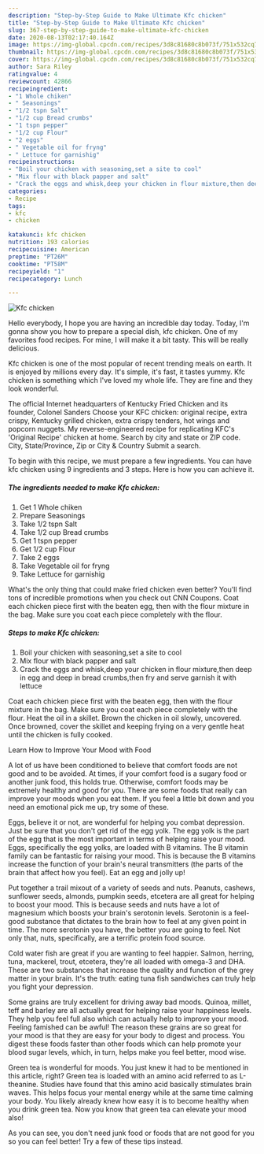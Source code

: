 ```yaml
---
description: "Step-by-Step Guide to Make Ultimate Kfc chicken"
title: "Step-by-Step Guide to Make Ultimate Kfc chicken"
slug: 367-step-by-step-guide-to-make-ultimate-kfc-chicken
date: 2020-08-13T02:17:40.164Z
image: https://img-global.cpcdn.com/recipes/3d8c81680c8b073f/751x532cq70/kfc-chicken-recipe-main-photo.jpg
thumbnail: https://img-global.cpcdn.com/recipes/3d8c81680c8b073f/751x532cq70/kfc-chicken-recipe-main-photo.jpg
cover: https://img-global.cpcdn.com/recipes/3d8c81680c8b073f/751x532cq70/kfc-chicken-recipe-main-photo.jpg
author: Sara Riley
ratingvalue: 4
reviewcount: 42866
recipeingredient:
- "1 Whole chiken"
- " Seasonings"
- "1/2 tspn Salt"
- "1/2 cup Bread crumbs"
- "1 tspn pepper"
- "1/2 cup Flour"
- "2 eggs"
- " Vegetable oil for fryng"
- " Lettuce for garnishig"
recipeinstructions:
- "Boil your chicken with seasoning,set a site to cool"
- "Mix flour with black papper and salt"
- "Crack the eggs and whisk,deep your chicken in flour mixture,then deep in egg and deep in bread crumbs,then fry and serve garnish it with lettuce"
categories:
- Recipe
tags:
- kfc
- chicken

katakunci: kfc chicken 
nutrition: 193 calories
recipecuisine: American
preptime: "PT26M"
cooktime: "PT58M"
recipeyield: "1"
recipecategory: Lunch

---
```



![Kfc chicken](https://img-global.cpcdn.com/recipes/3d8c81680c8b073f/751x532cq70/kfc-chicken-recipe-main-photo.jpg)

Hello everybody, I hope you are having an incredible day today. Today, I'm gonna show you how to prepare a special dish, kfc chicken. One of my favorites food recipes. For mine, I will make it a bit tasty. This will be really delicious.

Kfc chicken is one of the most popular of recent trending meals on earth. It is enjoyed by millions every day. It's simple, it's fast, it tastes yummy. Kfc chicken is something which I've loved my whole life. They are fine and they look wonderful.

The official Internet headquarters of Kentucky Fried Chicken and its founder, Colonel Sanders Choose your KFC chicken: original recipe, extra crispy, Kentucky grilled chicken, extra crispy tenders, hot wings and popcorn nuggets. My reverse-engineered recipe for replicating KFC&#39;s &#39;Original Recipe&#39; chicken at home. Search by city and state or ZIP code. City, State/Province, Zip or City &amp; Country Submit a search.


To begin with this recipe, we must prepare a few ingredients. You can have kfc chicken using 9 ingredients and 3 steps. Here is how you can achieve it.

<!--inarticleads1-->

##### The ingredients needed to make Kfc chicken:

1. Get 1 Whole chiken
1. Prepare  Seasonings
1. Take 1/2 tspn Salt
1. Take 1/2 cup Bread crumbs
1. Get 1 tspn pepper
1. Get 1/2 cup Flour
1. Take 2 eggs
1. Take  Vegetable oil for fryng
1. Take  Lettuce for garnishig


What&#39;s the only thing that could make fried chicken even better? You&#39;ll find tons of incredible promotions when you check out CNN Coupons. Coat each chicken piece first with the beaten egg, then with the flour mixture in the bag. Make sure you coat each piece completely with the flour. 

<!--inarticleads2-->

##### Steps to make Kfc chicken:

1. Boil your chicken with seasoning,set a site to cool
1. Mix flour with black papper and salt
1. Crack the eggs and whisk,deep your chicken in flour mixture,then deep in egg and deep in bread crumbs,then fry and serve garnish it with lettuce


Coat each chicken piece first with the beaten egg, then with the flour mixture in the bag. Make sure you coat each piece completely with the flour. Heat the oil in a skillet. Brown the chicken in oil slowly, uncovered. Once browned, cover the skillet and keeping frying on a very gentle heat until the chicken is fully cooked. 

Learn How to Improve Your Mood with Food


A lot of us have been conditioned to believe that comfort foods are not good and to be avoided. At times, if your comfort food is a sugary food or another junk food, this holds true. Otherwise, comfort foods may be extremely healthy and good for you. There are some foods that really can improve your moods when you eat them. If you feel a little bit down and you need an emotional pick me up, try some of these.

Eggs, believe it or not, are wonderful for helping you combat depression. Just be sure that you don't get rid of the egg yolk. The egg yolk is the part of the egg that is the most important in terms of helping raise your mood. Eggs, specifically the egg yolks, are loaded with B vitamins. The B vitamin family can be fantastic for raising your mood. This is because the B vitamins increase the function of your brain's neural transmitters (the parts of the brain that affect how you feel). Eat an egg and jolly up!

Put together a trail mixout of a variety of seeds and nuts. Peanuts, cashews, sunflower seeds, almonds, pumpkin seeds, etcetera are all great for helping to boost your mood. This is because seeds and nuts have a lot of magnesium which boosts your brain's serotonin levels. Serotonin is a feel-good substance that dictates to the brain how to feel at any given point in time. The more serotonin you have, the better you are going to feel. Not only that, nuts, specifically, are a terrific protein food source.

Cold water fish are great if you are wanting to feel happier. Salmon, herring, tuna, mackerel, trout, etcetera, they're all loaded with omega-3 and DHA. These are two substances that increase the quality and function of the grey matter in your brain. It's the truth: eating tuna fish sandwiches can truly help you fight your depression. 

Some grains are truly excellent for driving away bad moods. Quinoa, millet, teff and barley are all actually great for helping raise your happiness levels. They help you feel full also which can actually help to improve your mood. Feeling famished can be awful! The reason these grains are so great for your mood is that they are easy for your body to digest and process. You digest these foods faster than other foods which can help promote your blood sugar levels, which, in turn, helps make you feel better, mood wise.

Green tea is wonderful for moods. You just knew it had to be mentioned in this article, right? Green tea is loaded with an amino acid referred to as L-theanine. Studies have found that this amino acid basically stimulates brain waves. This helps focus your mental energy while at the same time calming your body. You likely already knew how easy it is to become healthy when you drink green tea. Now you know that green tea can elevate your mood also!

As you can see, you don't need junk food or foods that are not good for you so you can feel better! Try  a few  of  these  tips  instead.

